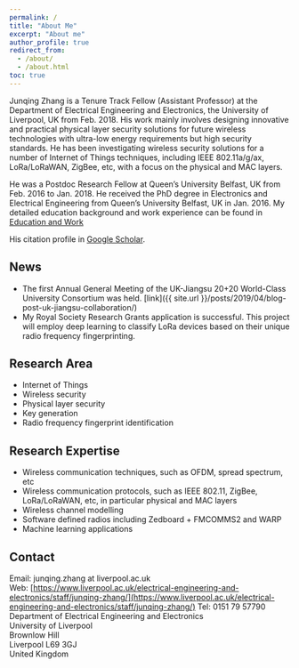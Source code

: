```yaml
---
permalink: /
title: "About Me"
excerpt: "About me"
author_profile: true
redirect_from:
  - /about/
  - /about.html
toc: true
---
```


Junqing Zhang is a Tenure Track Fellow (Assistant Professor) at the Department of Electrical Engineering and Electronics, the University of Liverpool, UK from Feb. 2018. His work mainly involves designing innovative and practical physical layer security solutions for future wireless technologies with ultra-low energy requirements but high security standards. He has been investigating wireless security solutions for a number of Internet of Things techniques, including IEEE 802.11a/g/ax, LoRa/LoRaWAN, ZigBee, etc, with a focus on the physical and MAC layers.

He was a Postdoc Research Fellow at Queen’s University Belfast, UK from Feb. 2016 to Jan. 2018. He received the PhD degree in Electronics and Electrical Engineering from Queen’s University Belfast, UK in Jan. 2016. My detailed education background and work experience can be found in [Education and Work](/edu-work-experience/)

His citation profile in [Google Scholar](https://scholar.google.com/citations?user=MIPbyQ0AAAAJ&hl=en).

## News
* The first Annual General Meeting of the UK-Jiangsu 20+20 World-Class University Consortium was held. [link]({{ site.url }}/posts/2019/04/blog-post-uk-jiangsu-collaboration/)
* My Royal Society Research Grants application is successful. This project will employ deep learning to classify LoRa devices based on their unique radio frequency fingerprinting.

## Research Area
* Internet of Things
* Wireless security
* Physical layer security
* Key generation
* Radio frequency fingerprint identification

## Research Expertise
* Wireless communication techniques, such as OFDM, spread spectrum, etc
* Wireless communication protocols, such as IEEE 802.11, ZigBee, LoRa/LoRaWAN, etc, in particular physical and MAC layers
* Wireless channel modelling
* Software defined radios including Zedboard + FMCOMMS2 and WARP
* Machine learning applications

## Contact
Email: junqing.zhang at liverpool.ac.uk  
Web: [https://www.liverpool.ac.uk/electrical-engineering-and-electronics/staff/junqing-zhang/](https://www.liverpool.ac.uk/electrical-engineering-and-electronics/staff/junqing-zhang/)
Tel: 0151 79 57790  
Department of Electrical Engineering and Electronics  
University of Liverpool  
Brownlow Hill  
Liverpool L69 3GJ  
United Kingdom
